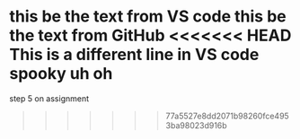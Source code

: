 this be the text from VS code
this be the text from GitHub
<<<<<<< HEAD
This is a different line in VS code spooky uh oh
=======
step 5 on assignment
>>>>>>> 77a5527e8dd2071b98260fce4953ba98023d916b
